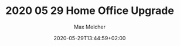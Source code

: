 ---
title: "2020 05 29 Home Office Upgrade"
date: 2020-05-29T13:44:59+02:00
2020: "05"
author: "Max Melcher"
draft: true
categories:
  - Website
tags:
  - Wordpress
  - Hugo
  - Performance
featured: "images/featured.jpg"
featuredalt : ""
hashtags: 
  - "#azure"
---